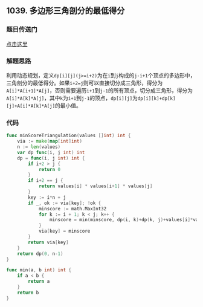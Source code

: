 ## 1039. 多边形三角剖分的最低得分

### 题目传送门

[点击这里](https://leetcode.cn/problems/minimum-score-triangulation-of-polygon/)

### 解题思路

利用动态规划，定义`dp[i][j](j>=i+2)`为在`i`到`j`构成的`j-i+1`个顶点的多边形中，三角剖分的最低得分。如果`i+2=j`则可以直接切分成三角形，得分为`A[i]*A[i+1]*A[j]`，否则需要遍历`i+1`到`j-1`的所有顶点，切分成三角形，得分为`A[i]*A[k]*A[j]`，其中`k`为`i+1`到`j-1`的顶点，`dp[i][j]`为`dp[i][k]+dp[k][j]+A[i]*A[k]*A[j]`的最小值。

### 代码

```go
func minScoreTriangulation(values []int) int {
	via := make(map[int]int)
	n := len(values)
	var dp func(i, j int) int
	dp = func(i, j int) int {
		if i+2 > j {
			return 0
		}
		if i+2 == j {
			return values[i] * values[i+1] * values[j]
		}
		key := i*n + j
		if _, ok := via[key]; !ok {
			minscore := math.MaxInt32
			for k := i + 1; k < j; k++ {
				minscore = min(minscore, dp(i, k)+dp(k, j)+values[i]*values[k]*values[j])
			}
			via[key] = minscore
		}
		return via[key]
	}
	return dp(0, n-1)
}

func min(a, b int) int {
	if a < b {
		return a
	}
	return b
}
```